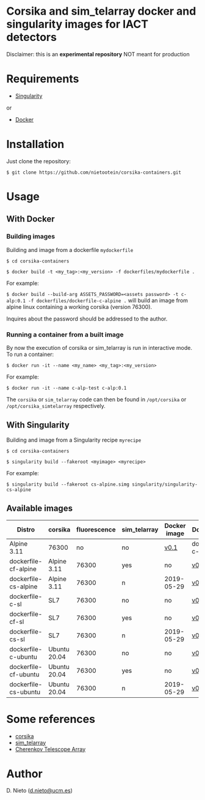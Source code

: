 # Corsika and sim_telarray docker and singularity images for IACT detectors
Disclaimer: this is an **experimental repository** NOT meant for production

# Requirements

* [Singularity](https://sylabs.io/guides/3.5/admin-guide/installation.html)

or

* [Docker](https://docs.docker.com/engine/install/)

# Installation

Just clone the repository:

`$ git clone https://github.com/nietootein/corsika-containers.git`

# Usage

## With Docker

### Building images

Building and image from a dockerfile `mydockerfile`

`$ cd corsika-containers`

`$ docker build -t <my_tag>:<my_version> -f dockerfiles/mydockerfile .`

For example:

`$ docker build --build-arg ASSETS_PASSWORD=<assets password> -t c-alp:0.1 -f dockerfiles/dockerfile-c-alpine .` will build an image from alpine linux containing a working corsika (version 76300).

Inquires about the password should be addressed to the author. 

### Running a container from a built image

By now the execution of corsika or sim_telarray is run in interactive mode. To run a container:

`$ docker run -it --name <my_name> <my_tag>:<my_version>`

For example:

`$ docker run -it --name c-alp-test c-alp:0.1`

The `corsika` or `sim_telarray` code can then be found in `/opt/corsika` or `/opt/corsika_simtelarray` respectively.

## With Singularity

Building and image from a Singularity recipe `myrecipe`

`$ cd corsika-containers`

`$ singularity build --fakeroot <myimage> <myrecipe>`

For example:

`$ singularity build --fakeroot cs-alpine.simg singularity/singularity-cs-alpine`

## Available images

| Distro | corsika | fluorescence | sim_telarray | Docker image | Docker file | Singularity image | Singularity recipe |
|---|---|---|---|---|---|---|---|
 | Alpine 3.11 | 76300 | no | no | [v0.1](http://sagan.gae.ucm.es/~nieto/cta/sims/software/images/c-alpine_v0.1.tar.gz) | dockerfile-c-alpine |
| dockerfile-cf-alpine | Alpine 3.11 | 76300 | yes | no |  [v0.1](http://sagan.gae.ucm.es/~nieto/cta/sims/software/images/cf-alpine_v0.1.tar.gz) |
| dockerfile-cs-alpine | Alpine 3.11 | 76300 | n | 2019-05-29 | [v0.1](http://sagan.gae.ucm.es/~nieto/cta/sims/software/images/cs-alpine_v0.1.tar.gz) |
| dockerfile-c-sl | SL7 | 76300 | no | no | [v0.1](http://sagan.gae.ucm.es/~nieto/cta/sims/software/images/c-sl_v0.1.tar.gz) |
| dockerfile-cf-sl | SL7 | 76300 | yes | no | [v0.1](http://sagan.gae.ucm.es/~nieto/cta/sims/software/images/cf-sl_v0.1.tar.gz) |
| dockerfile-cs-sl | SL7 | 76300 | n | 2019-05-29 | [v0.1](http://sagan.gae.ucm.es/~nieto/cta/sims/software/images/cs-sl_v0.1.tar.gz) |
| dockerfile-c-ubuntu | Ubuntu 20.04 | 76300 | no | no | [v0.1](http://sagan.gae.ucm.es/~nieto/cta/sims/software/images/c-ubuntu_v0.1.tar.gz) |
| dockerfile-cf-ubuntu | Ubuntu 20.04 | 76300 | yes | no | [v0.1](http://sagan.gae.ucm.es/~nieto/cta/sims/software/images/cf-ubuntu_v0.1.tar.gz) |
| dockerfile-cs-ubuntu | Ubuntu 20.04 | 76300 | n | 2019-05-29 | [v0.1](http://sagan.gae.ucm.es/~nieto/cta/sims/software/images/cs-ubuntu_v0.1.tar.gz) |

# Some references

* [corsika](https://www.ikp.kit.edu/corsika/)
* [sim_telarray](https://www.mpi-hd.mpg.de/hfm/~bernlohr/sim_telarray/)
* [Cherenkov Telescope Array](https://www.cta-observatory.org)

# Author
D. Nieto (d.nieto@ucm.es)
